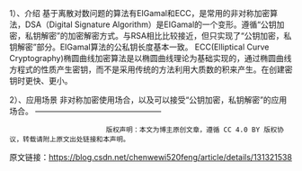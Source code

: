 1）、介绍
基于离散对数问题的算法有EIGamal和ECC，是常用的非对称加密算法，DSA（Digital Signature Algorithm）是EIGamal的一个变形。遵循“公钥加密，私钥解密”的加密解密方式。与RSA相比比较接近，但只实现了“公钥加密，私钥解密”部分。EIGamal算法的公私钥长度基本一致。
ECC(Elliptical Curve Cryptography)椭圆曲线加密算法是以椭圆曲线理论为基础实现的，通过椭圆曲线方程式的性质产生密钥，而不是采用传统的方法利用大质数的积来产生。在创建密钥时更快、更小。

2）、应用场景
非对称加密使用场合，以及可以接受“公钥加密，私钥解密”的应用场合。
————————————————

                            版权声明：本文为博主原创文章，遵循 CC 4.0 BY 版权协议，转载请附上原文出处链接和本声明。

原文链接：https://blog.csdn.net/chenwewi520feng/article/details/131321538
